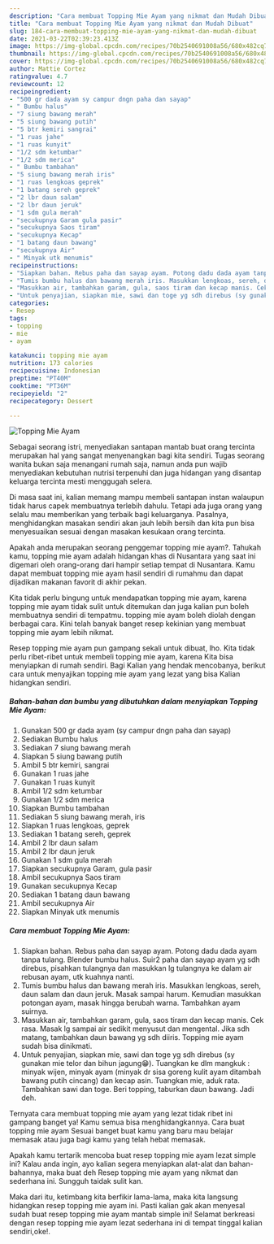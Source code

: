 ```yaml
---
description: "Cara membuat Topping Mie Ayam yang nikmat dan Mudah Dibuat"
title: "Cara membuat Topping Mie Ayam yang nikmat dan Mudah Dibuat"
slug: 184-cara-membuat-topping-mie-ayam-yang-nikmat-dan-mudah-dibuat
date: 2021-03-22T02:39:23.413Z
image: https://img-global.cpcdn.com/recipes/70b2540691008a56/680x482cq70/topping-mie-ayam-foto-resep-utama.jpg
thumbnail: https://img-global.cpcdn.com/recipes/70b2540691008a56/680x482cq70/topping-mie-ayam-foto-resep-utama.jpg
cover: https://img-global.cpcdn.com/recipes/70b2540691008a56/680x482cq70/topping-mie-ayam-foto-resep-utama.jpg
author: Mattie Cortez
ratingvalue: 4.7
reviewcount: 12
recipeingredient:
- "500 gr dada ayam sy campur dngn paha dan sayap"
- " Bumbu halus"
- "7 siung bawang merah"
- "5 siung bawang putih"
- "5 btr kemiri sangrai"
- "1 ruas jahe"
- "1 ruas kunyit"
- "1/2 sdm ketumbar"
- "1/2 sdm merica"
- " Bumbu tambahan"
- "5 siung bawang merah iris"
- "1 ruas lengkoas geprek"
- "1 batang sereh geprek"
- "2 lbr daun salam"
- "2 lbr daun jeruk"
- "1 sdm gula merah"
- "secukupnya Garam gula pasir"
- "secukupnya Saos tiram"
- "secukupnya Kecap"
- "1 batang daun bawang"
- "secukupnya Air"
- " Minyak utk menumis"
recipeinstructions:
- "Siapkan bahan. Rebus paha dan sayap ayam. Potong dadu dada ayam tanpa tulang. Blender bumbu halus. Suir2 paha dan sayap ayam yg sdh direbus, pisahkan tulangnya dan masukkan lg tulangnya ke dalam air rebusan ayam, utk kuahnya nanti."
- "Tumis bumbu halus dan bawang merah iris. Masukkan lengkoas, sereh, daun salam dan daun jeruk. Masak sampai harum. Kemudian masukkan potongan ayam, masak hingga berubah warna. Tambahkan ayam suirnya."
- "Masukkan air, tambahkan garam, gula, saos tiram dan kecap manis. Cek rasa. Masak lg sampai air sedikit menyusut dan mengental. Jika sdh matang, tambahkan daun bawang yg sdh diiris. Topping mie ayam sudah bisa dinikmati."
- "Untuk penyajian, siapkan mie, sawi dan toge yg sdh direbus (sy gunakan mie telor dan bihun jagung😁). Tuangkan ke dlm mangkuk : minyak wijen, minyak ayam (minyak dr sisa goreng kulit ayam ditambah bawang putih cincang) dan kecap asin. Tuangkan mie, aduk rata. Tambahkan sawi dan toge. Beri topping, taburkan daun bawang. Jadi deh."
categories:
- Resep
tags:
- topping
- mie
- ayam

katakunci: topping mie ayam 
nutrition: 173 calories
recipecuisine: Indonesian
preptime: "PT40M"
cooktime: "PT36M"
recipeyield: "2"
recipecategory: Dessert

---
```



![Topping Mie Ayam](https://img-global.cpcdn.com/recipes/70b2540691008a56/680x482cq70/topping-mie-ayam-foto-resep-utama.jpg)

Sebagai seorang istri, menyediakan santapan mantab buat orang tercinta merupakan hal yang sangat menyenangkan bagi kita sendiri. Tugas seorang  wanita bukan saja menangani rumah saja, namun anda pun wajib menyediakan kebutuhan nutrisi terpenuhi dan juga hidangan yang disantap keluarga tercinta mesti menggugah selera.

Di masa  saat ini, kalian memang mampu membeli santapan instan walaupun tidak harus capek membuatnya terlebih dahulu. Tetapi ada juga orang yang selalu mau memberikan yang terbaik bagi keluarganya. Pasalnya, menghidangkan masakan sendiri akan jauh lebih bersih dan kita pun bisa menyesuaikan sesuai dengan masakan kesukaan orang tercinta. 



Apakah anda merupakan seorang penggemar topping mie ayam?. Tahukah kamu, topping mie ayam adalah hidangan khas di Nusantara yang saat ini digemari oleh orang-orang dari hampir setiap tempat di Nusantara. Kamu dapat membuat topping mie ayam hasil sendiri di rumahmu dan dapat dijadikan makanan favorit di akhir pekan.

Kita tidak perlu bingung untuk mendapatkan topping mie ayam, karena topping mie ayam tidak sulit untuk ditemukan dan juga kalian pun boleh membuatnya sendiri di tempatmu. topping mie ayam boleh diolah dengan berbagai cara. Kini telah banyak banget resep kekinian yang membuat topping mie ayam lebih nikmat.

Resep topping mie ayam pun gampang sekali untuk dibuat, lho. Kita tidak perlu ribet-ribet untuk membeli topping mie ayam, karena Kita bisa menyiapkan di rumah sendiri. Bagi Kalian yang hendak mencobanya, berikut cara untuk menyajikan topping mie ayam yang lezat yang bisa Kalian hidangkan sendiri.

<!--inarticleads1-->

##### Bahan-bahan dan bumbu yang dibutuhkan dalam menyiapkan Topping Mie Ayam:

1. Gunakan 500 gr dada ayam (sy campur dngn paha dan sayap)
1. Sediakan  Bumbu halus
1. Sediakan 7 siung bawang merah
1. Siapkan 5 siung bawang putih
1. Ambil 5 btr kemiri, sangrai
1. Gunakan 1 ruas jahe
1. Gunakan 1 ruas kunyit
1. Ambil 1/2 sdm ketumbar
1. Gunakan 1/2 sdm merica
1. Siapkan  Bumbu tambahan
1. Sediakan 5 siung bawang merah, iris
1. Siapkan 1 ruas lengkoas, geprek
1. Sediakan 1 batang sereh, geprek
1. Ambil 2 lbr daun salam
1. Ambil 2 lbr daun jeruk
1. Gunakan 1 sdm gula merah
1. Siapkan secukupnya Garam, gula pasir
1. Ambil secukupnya Saos tiram
1. Gunakan secukupnya Kecap
1. Sediakan 1 batang daun bawang
1. Ambil secukupnya Air
1. Siapkan  Minyak utk menumis




<!--inarticleads2-->

##### Cara membuat Topping Mie Ayam:

1. Siapkan bahan. Rebus paha dan sayap ayam. Potong dadu dada ayam tanpa tulang. Blender bumbu halus. Suir2 paha dan sayap ayam yg sdh direbus, pisahkan tulangnya dan masukkan lg tulangnya ke dalam air rebusan ayam, utk kuahnya nanti.
1. Tumis bumbu halus dan bawang merah iris. Masukkan lengkoas, sereh, daun salam dan daun jeruk. Masak sampai harum. Kemudian masukkan potongan ayam, masak hingga berubah warna. Tambahkan ayam suirnya.
1. Masukkan air, tambahkan garam, gula, saos tiram dan kecap manis. Cek rasa. Masak lg sampai air sedikit menyusut dan mengental. Jika sdh matang, tambahkan daun bawang yg sdh diiris. Topping mie ayam sudah bisa dinikmati.
1. Untuk penyajian, siapkan mie, sawi dan toge yg sdh direbus (sy gunakan mie telor dan bihun jagung😁). Tuangkan ke dlm mangkuk : minyak wijen, minyak ayam (minyak dr sisa goreng kulit ayam ditambah bawang putih cincang) dan kecap asin. Tuangkan mie, aduk rata. Tambahkan sawi dan toge. Beri topping, taburkan daun bawang. Jadi deh.




Ternyata cara membuat topping mie ayam yang lezat tidak ribet ini gampang banget ya! Kamu semua bisa menghidangkannya. Cara buat topping mie ayam Sesuai banget buat kamu yang baru mau belajar memasak atau juga bagi kamu yang telah hebat memasak.

Apakah kamu tertarik mencoba buat resep topping mie ayam lezat simple ini? Kalau anda ingin, ayo kalian segera menyiapkan alat-alat dan bahan-bahannya, maka buat deh Resep topping mie ayam yang nikmat dan sederhana ini. Sungguh taidak sulit kan. 

Maka dari itu, ketimbang kita berfikir lama-lama, maka kita langsung hidangkan resep topping mie ayam ini. Pasti kalian gak akan menyesal sudah buat resep topping mie ayam mantab simple ini! Selamat berkreasi dengan resep topping mie ayam lezat sederhana ini di tempat tinggal kalian sendiri,oke!.

